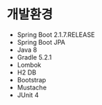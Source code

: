 # 개발환경
- Spring Boot 2.1.7.RELEASE
- Spring Boot JPA
- Java 8
- Gradle 5.2.1
- Lombok
- H2 DB
- Bootstrap
- Mustache
- JUnit 4
